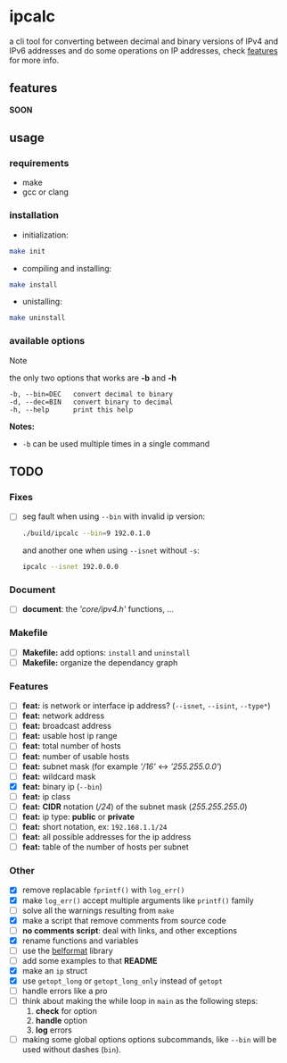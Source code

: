 # ipcalc
a cli tool for converting between decimal and binary versions of IPv4 and IPv6 addresses
and do some operations on IP addresses, check [features](#features) for more info.

## features
**SOON**

## usage
### requirements

* make
* gcc or clang


### installation

* initialization:
```sh
make init
```

* compiling and installing:
```sh
make install
```

* unistalling:
```sh
make uninstall
```


### available options
> [!NOTE]
> the only two options that works are **-b** and **-h**

```
-b,	--bin=DEC	convert decimal to binary
-d,	--dec=BIN	convert binary to decimal
-h,	--help		print this help
```

**Notes:**
* `-b` can be used multiple times in a single command

## TODO
### Fixes
- [ ] seg fault when using `--bin` with invalid ip version:
	```sh
	./build/ipcalc --bin=9 192.0.1.0
	```
	and another one when using `--isnet` without `-s`:
	```sh
	ipcalc --isnet 192.0.0.0
	```

### Document
- [ ] **document**: the *'core/ipv4.h'* functions, ...

### Makefile
- [ ] **Makefile:** add options: `install` and `uninstall`
- [ ] **Makefile:** organize the dependancy graph

### Features
- [ ] **feat:** is network or interface ip address? (`--isnet`, `--isint`, `--type*`)
- [ ] **feat:** network address
- [ ] **feat:** broadcast address
- [ ] **feat:** usable host ip range
- [ ] **feat:** total number of hosts
- [ ] **feat:** number of usable hosts
- [ ] **feat:** subnet mask (for example *'/16'* <-> *'255.255.0.0'*)
- [ ] **feat:** wildcard mask
- [X] **feat:** binary ip (`--bin`)
- [ ] **feat:** ip class
- [ ] **feat:** **CIDR** notation (*/24*) of the subnet mask (*255.255.255.0*)
- [ ] **feat:** ip type: **public** or **private**
- [ ] **feat:** short notation, ex: `192.168.1.1/24`
- [ ] **feat:** all possible addresses for the ip address
- [ ] **feat:** table of the number of hosts per subnet

### Other
- [X] remove replacable `fprintf()` with `log_err()`
- [X] make `log_err()` accept multiple arguments like `printf()` family
- [ ] solve all the warnings resulting from `make`
- [X] make a script that remove comments from source code
- [ ] **no comments script**: deal with links, and other exceptions
- [X] rename functions and variables
- [ ] use the [belformat](https://github.com/Artiom-Astashonak/belformat) library
- [ ] add some examples to that **README**
- [X] make an `ip` struct
- [X] use `getopt_long` or `getopt_long_only` instead of `getopt`
- [ ] handle errors like a pro
- [ ] think about making the while loop in `main` as the following steps:
	1. **check** for option
	2. **handle** option
	3. **log** errors
- [ ] making some global options options subcommands, like `--bin` will be used without dashes (`bin`).
